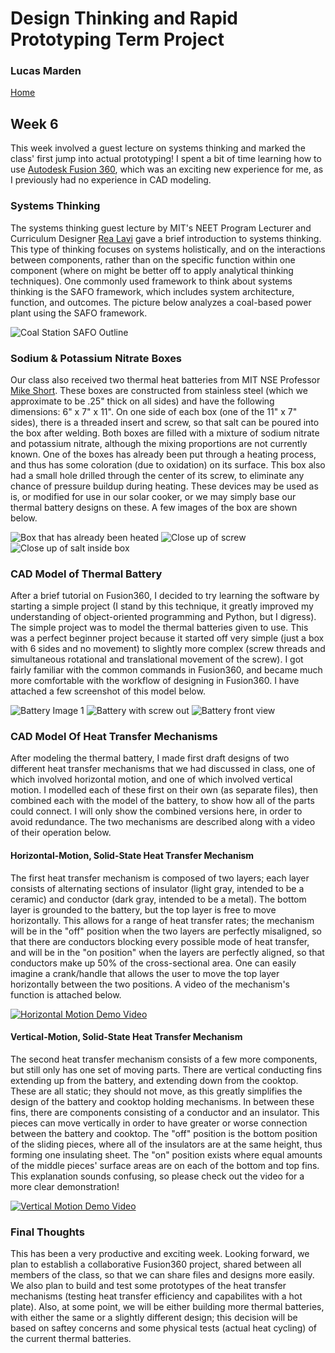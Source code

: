# Design Thinking and Rapid Prototyping Term Project
### Lucas Marden
[Home](https://lmarden.github.io/rapid-prototyping/)   

## Week 6
This week involved a guest lecture on systems thinking and marked the class' first jump into actual prototyping! I spent a bit of time learning how to use [Autodesk Fusion 360](https://www.autodesk.com/products/fusion-360/overview), which was an exciting new experience for me, as I previously had no experience in CAD modeling.


### Systems Thinking
The systems thinking guest lecture by MIT's NEET Program Lecturer and Curriculum Designer [Rea Lavi](https://neet.mit.edu/community/leadership) gave a brief introduction to systems thinking. This type of thinking focuses on systems holistically, and on the interactions between components, rather than on the specific function within one component (where on might be better off to apply analytical thinking techniques). One commonly used framework to think about systems thinking is the SAFO framework, which includes system architecture, function, and outcomes. The picture below analyzes a coal-based power plant using the SAFO framework.

![Coal Station SAFO Outline](./Images/coal_station.png)


### Sodium & Potassium Nitrate Boxes
Our class also received two thermal heat batteries from MIT NSE Professor [Mike Short](https://web.mit.edu/nse/people/faculty/short.html). These boxes are constructed from stainless steel (which we approximate to be .25" thick on all sides) and have the following dimensions: 6" x 7" x 11". On one side of each box (one of the 11" x 7" sides), there is a threaded insert and screw, so that salt can be poured into the box after welding. Both boxes are filled with a mixture of sodium nitrate and potassium nitrate, although the mixing proportions are not currently known. One of the boxes has already been put through a heating process, and thus has some coloration (due to oxidation) on its surface. This box also had a small hole drilled through the center of its screw, to eliminate any chance of pressure buildup during heating. These devices may be used as is, or modified for use in our solar cooker, or we may simply base our thermal battery designs on these. A few images of the box are shown below.


![Box that has already been heated](./Images/heated_box.jpg) 
![Close up of screw](./Images/box_w_screw.jpg) 
![Close up of salt inside box](./Images/box_w_salt.jpg)


### CAD Model of Thermal Battery
After a brief tutorial on Fusion360, I decided to try learning the software by starting a simple project (I stand by this technique, it greatly improved my understanding of object-oriented programming and Python, but I digress). The simple project was to model the thermal batteries given to use. This was a perfect beginner project because it started off very simple (just a box with 6 sides and no movement) to slightly more complex (screw threads and simultaneous rotational and translational movement of the screw). I got fairly familiar with the common commands in Fusion360, and became much more comfortable with the workflow of designing in Fusion360. I have attached a few screenshot of this model below.


![Battery Image 1](./Images/battery_1.png)
![Battery with screw out](./Images/battery_screw_out.png)
![Battery front view](./Images/battery_front_view.png)


### CAD Model Of Heat Transfer Mechanisms
After modeling the thermal battery, I made first draft designs of two different heat transfer mechanisms that we had discussed in class, one of which involved horizontal motion, and one of which involved vertical motion. I modelled each of these first on their own (as separate files), then combined each with the model of the battery, to show how all of the parts could connect. I will only show the combined versions here, in order to avoid redundance. The two mechanisms are described along with a video of their operation below.

#### Horizontal-Motion, Solid-State Heat Transfer Mechanism
The first heat transfer mechanism is composed of two layers; each layer consists of alternating sections of insulator (light gray, intended to be a ceramic) and conductor (dark gray, intended to be a metal). The bottom layer is grounded to the battery, but the top layer is free to move horizontally. This allows for a range of heat transfer rates; the mechanism will be in the "off" position when the two layers are perfectly misaligned, so that there are conductors blocking every possible mode of heat transfer, and will be in the "on position" when the layers are perfectly aligned, so that conductors make up 50% of the cross-sectional area. One can easily imagine a crank/handle that allows the user to move the top layer horizontally between the two positions. A video of the mechanism's function is attached below.


[![Horizontal Motion Demo Video](./Images/heat_transfer_horizontal_thumbnail.png)](https://www.youtube.com/watch?v=BQ185xqM5mo "Solid-State Heat Transfer Mechanism with Horizontal Movement")


#### Vertical-Motion, Solid-State Heat Transfer Mechanism
The second heat transfer mechanism consists of a few more components, but still only has one set of moving parts. There are vertical conducting fins extending up from the battery, and extending down from the cooktop. These are all static; they should not move, as this greatly simplifies the design of the battery and cooktop holding mechanisms. In between these fins, there are components consisting of a conductor and an insulator. This pieces can move vertically in order to have greater or worse connection between the battery and cooktop. The "off" position is the bottom position of the sliding pieces, where all of the insulators are at the same height, thus forming one insulating sheet. The "on" position exists where equal amounts of the middle pieces' surface areas are on each of the bottom and top fins. This explanation sounds confusing, so please check out the video for a more clear demonstration! 


 
[![Vertical Motion Demo Video](./Images/heat_transfer_vertical_thumbnail.png)](https://youtu.be/AUAEhxpjDCM "Solid-State Heat Transfer Mechanism with Vertical Movement")


### Final Thoughts
This has been a very productive and exciting week. Looking forward, we plan to establish a collaborative Fusion360 project, shared between all members of the class, so that we can share files and designs more easily. We also plan to build and test some prototypes of the heat transfer mechanisms (testing heat transfer efficiency and capabilites with a hot plate). Also, at some point, we will be either building more thermal batteries, with either the same or a slightly different design; this decision will be based on saftey concerns and some physical tests (actual heat cycling) of the current thermal batteries. 

